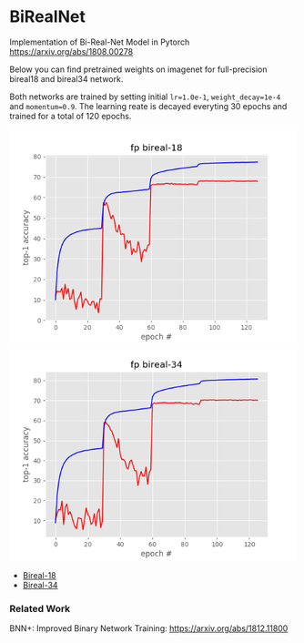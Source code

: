 # BiRealNet
Implementation of Bi-Real-Net Model in Pytorch https://arxiv.org/abs/1808.00278 



Below you can find pretrained weights on imagenet for full-precision bireal18 and bireal34 network.

Both networks are trained by setting initial `lr=1.0e-1`, `weight_decay=1e-4` and `momentum=0.9`. The learning reate is decayed everyting 30 epochs and trained for a total of 120 epochs. 

![bireal18](./results/fpbireal18.png "bireal18") ![bireal34](./results/fpbireal34.png "bireal34")


- [Bireal-18](http://bit.ly/bireal18)
- [Bireal-34](http://bit.ly/bireal34)



### Related Work

BNN+: Improved Binary Network Training: https://arxiv.org/abs/1812.11800
